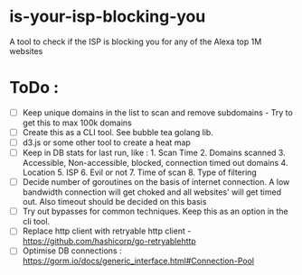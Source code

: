 # is-your-isp-blocking-you
A tool to check if the ISP is blocking you for any of the Alexa top 1M websites

# ToDo :
- [ ] Keep unique domains in the list to scan and remove subdomains - Try to get this to max 100k domains
- [ ] Create this as a CLI tool. See bubble tea golang lib.
- [ ] d3.js or some other tool to create a heat map
- [ ] Keep in DB stats for last run, like : 1. Scan Time 2. Domains scanned 3. Accessible, Non-accessible, blocked, connection timed out domains 4. Location 5. ISP 6. Evil or not 7. Time of scan 8. Type of filtering
- [ ] Decide number of goroutines on the basis of internet connection. A low bandwidth connection will get choked and all websites' will get timed out. Also timeout should be decided on this basis
- [ ] Try out bypasses for common techniques. Keep this as an option in the cli tool.
- [ ] Replace http client with retryable http client - https://github.com/hashicorp/go-retryablehttp
- [ ] Optimise DB connections : https://gorm.io/docs/generic_interface.html#Connection-Pool